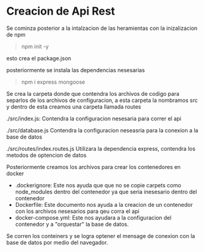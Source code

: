 # Creacion de Api Rest
Se cominza posterior a la intalzacion de las heramientas con la inizalizacion de npm

>npm init -y

esto crea el package.json

posteriormente se instala las dependencias nesesarias 

>npm i express mongoose

Se crea la carpeta donde que contendra los archivos de codigo para separlos de los archivos de configuracion, a esta carpeta la nombramos src y dentro de esta creamos una carpeta llamada routes 

./src/index.js:
    Contendra la configuracion nesesaria para correr el api

./src/database.js
    Contendra la configuracion neseasria para la conexion a la base de datos

./src/routes/index.routes.js
    Utilizara la dependencia express, contendra los metodos  de optencion de datos 


Posteriormente creamos los archivos para crear los contenedores en docker
- .dockerignore: 
    Este nos ayuda que que no se copie carpets como node_modules dentro del contenedor ya que seria inesesario dentro del contenedor
- Dockerfile:
    Este documento nos ayuda a la creacion de un contenedor con los archivos nesesarios para qeu corra el api
- docker-compose.yml:
    Este nos ayudara a la configuracion del contenedor y a  "orquestar" la base de datos.

Se corren los conteiners y se logra optener el mensage de conexion con la base de datos por medio del navegador.